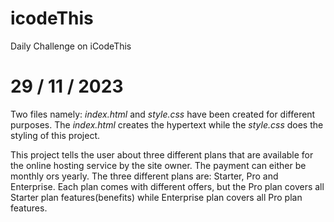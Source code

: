 # icodeThis
Daily Challenge on iCodeThis

# 29 / 11 / 2023

Two files namely: _index.html_ and _style.css_ have been created for different purposes. The _index.html_ creates the hypertext while the _style.css_ does the styling of this project.

This project tells the user about three different plans that are available for the online hosting service by the site owner. The payment can either be monthly ors yearly.
The three different plans are: Starter, Pro and Enterprise. Each plan comes with different offers, but the Pro plan covers all Starter plan features(benefits) while Enterprise plan covers all Pro plan features.